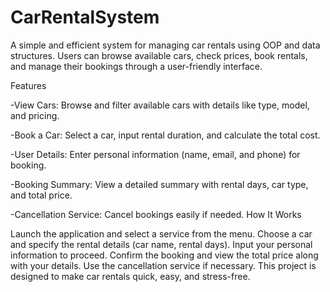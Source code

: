 # CarRentalSystem
A simple and efficient system for managing car rentals  using OOP and data structures. Users can browse available cars, check prices, book rentals, and manage their bookings through a user-friendly interface.

Features

-View Cars: Browse and filter available cars with details like type, model, and pricing.

-Book a Car: Select a car, input rental duration, and calculate the total cost.

-User Details: Enter personal information (name, email, and phone) for booking.

-Booking Summary: View a detailed summary with rental days, car type, and total price.

-Cancellation Service: Cancel bookings easily if needed.
How It Works

Launch the application and select a service from the menu.
Choose a car and specify the rental details (car name, rental days).
Input your personal information to proceed.
Confirm the booking and view the total price along with your details.
Use the cancellation service if necessary.
This project is designed to make car rentals quick, easy, and stress-free.

